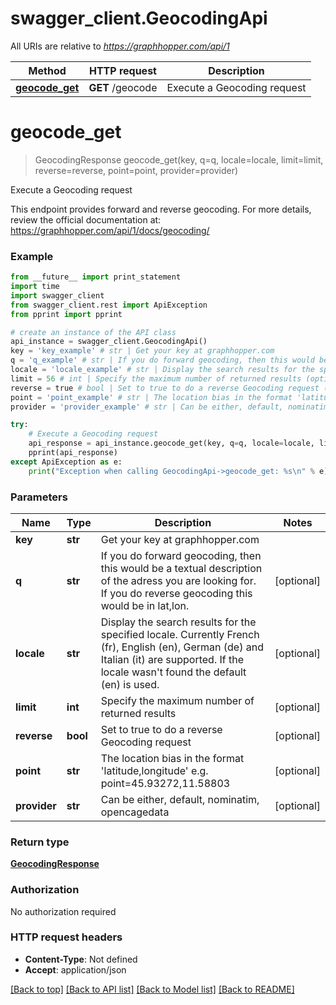 # swagger_client.GeocodingApi

All URIs are relative to *https://graphhopper.com/api/1*

Method | HTTP request | Description
------------- | ------------- | -------------
[**geocode_get**](GeocodingApi.md#geocode_get) | **GET** /geocode | Execute a Geocoding request


# **geocode_get**
> GeocodingResponse geocode_get(key, q=q, locale=locale, limit=limit, reverse=reverse, point=point, provider=provider)

Execute a Geocoding request

This endpoint provides forward and reverse geocoding. For more details, review the official documentation at: https://graphhopper.com/api/1/docs/geocoding/ 

### Example 
```python
from __future__ import print_statement
import time
import swagger_client
from swagger_client.rest import ApiException
from pprint import pprint

# create an instance of the API class
api_instance = swagger_client.GeocodingApi()
key = 'key_example' # str | Get your key at graphhopper.com
q = 'q_example' # str | If you do forward geocoding, then this would be a textual description of the adress you are looking for. If you do reverse geocoding this would be in lat,lon. (optional)
locale = 'locale_example' # str | Display the search results for the specified locale. Currently French (fr), English (en), German (de) and Italian (it) are supported. If the locale wasn't found the default (en) is used. (optional)
limit = 56 # int | Specify the maximum number of returned results (optional)
reverse = true # bool | Set to true to do a reverse Geocoding request (optional)
point = 'point_example' # str | The location bias in the format 'latitude,longitude' e.g. point=45.93272,11.58803 (optional)
provider = 'provider_example' # str | Can be either, default, nominatim, opencagedata (optional)

try: 
    # Execute a Geocoding request
    api_response = api_instance.geocode_get(key, q=q, locale=locale, limit=limit, reverse=reverse, point=point, provider=provider)
    pprint(api_response)
except ApiException as e:
    print("Exception when calling GeocodingApi->geocode_get: %s\n" % e)
```

### Parameters

Name | Type | Description  | Notes
------------- | ------------- | ------------- | -------------
 **key** | **str**| Get your key at graphhopper.com | 
 **q** | **str**| If you do forward geocoding, then this would be a textual description of the adress you are looking for. If you do reverse geocoding this would be in lat,lon. | [optional] 
 **locale** | **str**| Display the search results for the specified locale. Currently French (fr), English (en), German (de) and Italian (it) are supported. If the locale wasn&#39;t found the default (en) is used. | [optional] 
 **limit** | **int**| Specify the maximum number of returned results | [optional] 
 **reverse** | **bool**| Set to true to do a reverse Geocoding request | [optional] 
 **point** | **str**| The location bias in the format &#39;latitude,longitude&#39; e.g. point&#x3D;45.93272,11.58803 | [optional] 
 **provider** | **str**| Can be either, default, nominatim, opencagedata | [optional] 

### Return type

[**GeocodingResponse**](GeocodingResponse.md)

### Authorization

No authorization required

### HTTP request headers

 - **Content-Type**: Not defined
 - **Accept**: application/json

[[Back to top]](#) [[Back to API list]](../README.md#documentation-for-api-endpoints) [[Back to Model list]](../README.md#documentation-for-models) [[Back to README]](../README.md)

